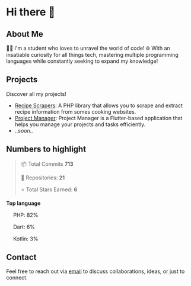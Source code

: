 # Hi there 👋

## About Me

👨‍🎓 I'm a student who loves to unravel the world of code! 🌐  With an insatiable curiosity for all things tech, mastering multiple programming languages while constantly seeking to expand my knowledge!


## Projects

Discover all my projects!

- [Recipe Scrapers](https://github.com/MatteoLore/RecipeScrapers): A PHP library that allows you to scrape and extract recipe information from somes cooking websites.
- [Project Manager](https://github.com/MatteoLore/ProjectManager): Project Manager is a Flutter-based application that helps you manage your projects and tasks efficiently. 
- *..soon..*

## Numbers to highlight
> 📦 Total Commits **713**
> 
> 📜 Repositories: **21**
> 
> ⭐ Total Stars Earned: **6**

> 

**Top language** 

 <code><img height="15" src="https://pngimg.com/uploads/php/php_PNG23.png"></code>  PHP:  82%

 <code><img height="15" src="https://cdn.freebiesupply.com/logos/large/2x/dart-logo-png-transparent.png"></code>  Dart:  6%

 <code><img height="15" src="https://cdn.freebiesupply.com/logos/large/2x/kotlin-1-logo-png-transparent.png"></code>  Kotlin:  3%

## Contact

Feel free to reach out via [email](mailto:mat.dev.official@gmail.com) to discuss collaborations, ideas, or just to connect.
